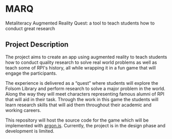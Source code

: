 # MARQ
Metaliteracy Augmented Reality Quest: a tool to teach students how to conduct great research

## Project Description
The project aims to create an app using augmented reality to teach students how to conduct quality research to solve real world problems as well as teach some of RPI's history, all while wrapping it in a fun game that will engage the participants.

The experience is delivered as a “quest” where students will explore the Folsom Library and perform research to solve a major problem in the world. Along the way they will meet characters representing famous alumni of RPI that will aid in their task. Through the work in this game the students will learn research skills that will aid them throughout their academic and working careers.

This repository will host the source code for the game which will be implemented with [argon.js](https://github.com/argonjs/argon). Currently, the project is in the design phase and development is limited. 
